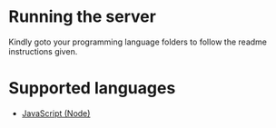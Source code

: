 # Running the server

 Kindly goto your programming language folders to follow the readme instructions given. 

# Supported languages

* [JavaScript (Node)](node/README.md)